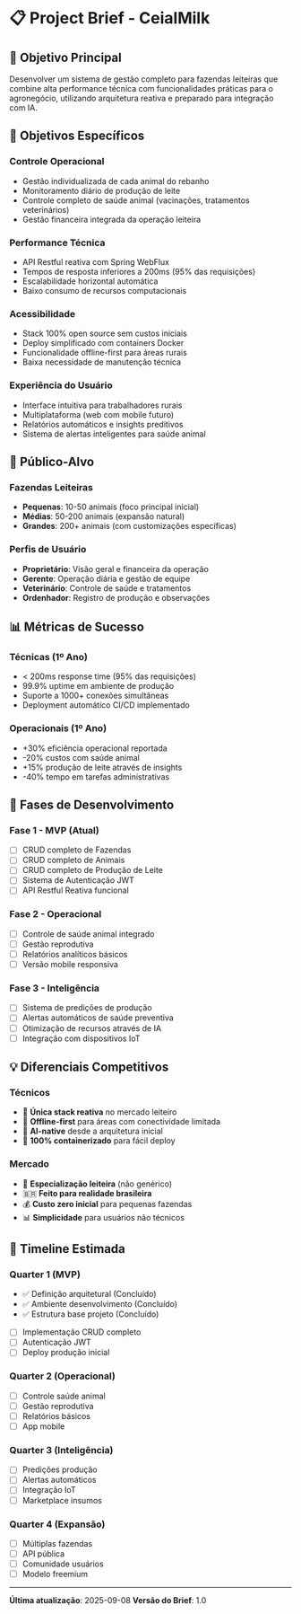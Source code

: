 # 📋 Project Brief - CeialMilk

## 🎯 Objetivo Principal
Desenvolver um sistema de gestão completo para fazendas leiteiras que combine alta performance técnica com funcionalidades práticas para o agronegócio, utilizando arquitetura reativa e preparado para integração com IA.

## 🎯 Objetivos Específicos

### **Controle Operacional**
- Gestão individualizada de cada animal do rebanho
- Monitoramento diário de produção de leite
- Controle completo de saúde animal (vacinações, tratamentos veterinários)
- Gestão financeira integrada da operação leiteira

### **Performance Técnica**
- API Restful reativa com Spring WebFlux
- Tempos de resposta inferiores a 200ms (95% das requisições)
- Escalabilidade horizontal automática
- Baixo consumo de recursos computacionais

### **Acessibilidade**
- Stack 100% open source sem custos iniciais
- Deploy simplificado com containers Docker
- Funcionalidade offline-first para áreas rurais
- Baixa necessidade de manutenção técnica

### **Experiência do Usuário**
- Interface intuitiva para trabalhadores rurais
- Multiplataforma (web com mobile futuro)
- Relatórios automáticos e insights preditivos
- Sistema de alertas inteligentes para saúde animal

## 👥 Público-Alvo

### **Fazendas Leiteiras**
- **Pequenas**: 10-50 animais (foco principal inicial)
- **Médias**: 50-200 animais (expansão natural)
- **Grandes**: 200+ animais (com customizações específicas)

### **Perfis de Usuário**
- **Proprietário**: Visão geral e financeira da operação
- **Gerente**: Operação diária e gestão de equipe
- **Veterinário**: Controle de saúde e tratamentos
- **Ordenhador**: Registro de produção e observações

## 📊 Métricas de Sucesso

### **Técnicas (1º Ano)**
- < 200ms response time (95% das requisições)
- 99.9% uptime em ambiente de produção
- Suporte a 1000+ conexões simultâneas
- Deployment automático CI/CD implementado

### **Operacionais (1º Ano)**
- +30% eficiência operacional reportada
- -20% custos com saúde animal
- +15% produção de leite através de insights
- -40% tempo em tarefas administrativas

## 🚀 Fases de Desenvolvimento

### **Fase 1 - MVP (Atual)**
- [ ] CRUD completo de Fazendas
- [ ] CRUD completo de Animais
- [ ] CRUD completo de Produção de Leite
- [ ] Sistema de Autenticação JWT
- [ ] API Restful Reativa funcional

### **Fase 2 - Operacional**
- [ ] Controle de saúde animal integrado
- [ ] Gestão reprodutiva
- [ ] Relatórios analíticos básicos
- [ ] Versão mobile responsiva

### **Fase 3 - Inteligência**
- [ ] Sistema de predições de produção
- [ ] Alertas automáticos de saúde preventiva
- [ ] Otimização de recursos através de IA
- [ ] Integração com dispositivos IoT

## 💡 Diferenciais Competitivos

### **Técnicos**
- 🚀 **Única stack reativa** no mercado leiteiro
- 📱 **Offline-first** para áreas com conectividade limitada
- 🤖 **AI-native** desde a arquitetura inicial
- 🐳 **100% containerizado** para fácil deploy

### **Mercado**
- 🐄 **Especialização leiteira** (não genérico)
- 🇧🇷 **Feito para realidade brasileira**
- 💰 **Custo zero inicial** para pequenas fazendas
- 📊 **Simplicidade** para usuários não técnicos

## 📅 Timeline Estimada

### **Quarter 1 (MVP)**
- ✅ Definição arquitetural (Concluído)
- ✅ Ambiente desenvolvimento (Concluído)
- ✅ Estrutura base projeto (Concluído)
- [ ] Implementação CRUD completo
- [ ] Autenticação JWT
- [ ] Deploy produção inicial

### **Quarter 2 (Operacional)**
- [ ] Controle saúde animal
- [ ] Gestão reprodutiva
- [ ] Relatórios básicos
- [ ] App mobile

### **Quarter 3 (Inteligência)**
- [ ] Predições produção
- [ ] Alertas automáticos
- [ ] Integração IoT
- [ ] Marketplace insumos

### **Quarter 4 (Expansão)**
- [ ] Múltiplas fazendas
- [ ] API pública
- [ ] Comunidade usuários
- [ ] Modelo freemium

---

**Última atualização**: 2025-09-08
**Versão do Brief**: 1.0
